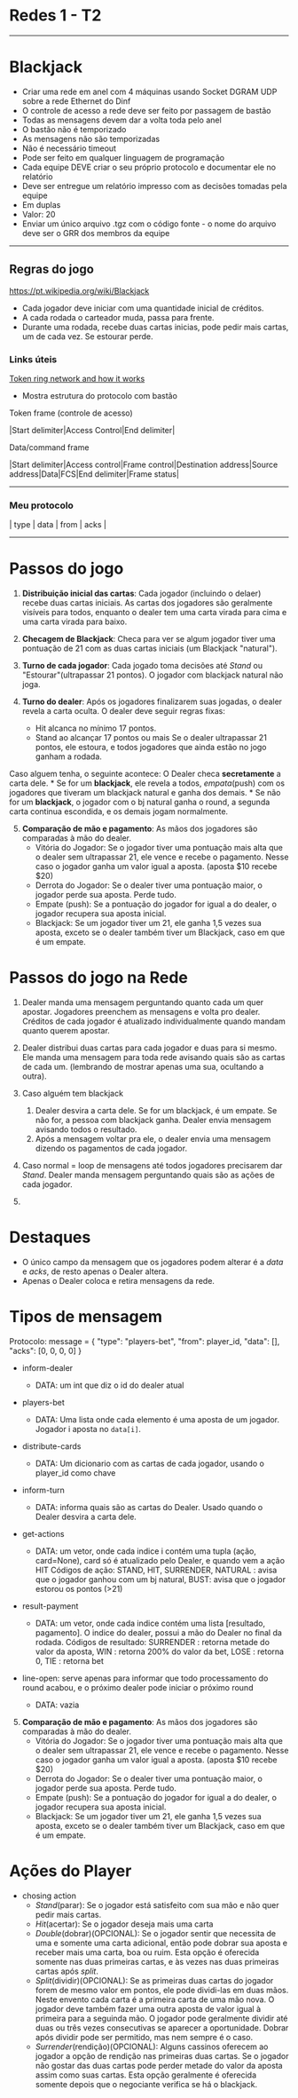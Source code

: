 # Redes 1 - T2
---

# Blackjack

* Criar uma rede em anel com 4 máquinas usando Socket DGRAM UDP sobre a rede Ethernet do Dinf
* O controle de acesso a rede deve ser feito por passagem de bastão
* Todas as mensagens devem dar a volta toda pelo anel
* O bastão não é temporizado
* As mensagens não são temporizadas
* Não é necessário timeout
* Pode ser feito em qualquer linguagem de programação
* Cada equipe DEVE criar o seu próprio protocolo e documentar ele no relatório
* Deve ser entregue um relatório impresso com as decisões tomadas pela equipe 
* Em duplas
* Valor: 20
* Enviar um único arquivo .tgz com o código fonte - o nome do arquivo deve ser o GRR dos membros da equipe

---
## Regras do jogo
https://pt.wikipedia.org/wiki/Blackjack

* Cada jogador deve iniciar com uma quantidade inicial de créditos.
* A cada rodada o carteador muda, passa para frente.
* Durante uma rodada, recebe duas cartas inicias, pode pedir mais cartas, um de cada vez. Se estourar perde.

### Links úteis

[Token ring network and how it works](https://www.youtube.com/watch?v=p72R2uGglnU)
- Mostra estrutura do protocolo com bastão

Token frame (controle de acesso)

|Start delimiter|Access Control|End delimiter|

Data/command frame

|Start delimiter|Access control|Frame control|Destination address|Source address|Data|FCS|End delimiter|Frame status|

---
### Meu protocolo

| type | data | from | acks |

---

# Passos do jogo

1. **Distribuição inicial das cartas**: Cada jogador (incluindo o delaer) recebe duas cartas iniciais. As cartas dos jogadores são geralmente visíveis para todos, enquanto o dealer tem uma carta virada para cima e uma carta virada para baixo.

2. **Checagem de Blackjack**: Checa para ver se algum jogador tiver uma pontuação de 21 com as duas cartas iniciais (um Blackjack "natural").

3. **Turno de cada jogador**: Cada jogado toma decisões até *Stand* ou "Estourar"(ultrapassar 21 pontos). O jogador com blackjack natural não joga.

4. **Turno do dealer**: Após os jogadores finalizarem suas jogadas, o dealer revela a carta oculta. O dealer deve seguir regras fixas:
    - Hit alcanca no mínimo 17 pontos.
    - Stand ao alcançar 17 pontos ou mais
Se o dealer ultrapassar 21 pontos, ele estoura, e todos jogadores que ainda estão no jogo ganham a rodada.

Caso alguem tenha, o seguinte acontece: O Dealer checa **secretamente** a carta dele. 
    * Se for um **blackjack**, ele revela a todos, *empata*(push) com os jogadores que tiveram um blackjack natural e ganha dos demais.
    * Se não for um **blackjack**, o jogador com o bj natural ganha o round, a segunda carta continua escondida, e os demais jogam normalmente.

5. **Comparação de mão e pagamento**: As mãos dos jogadores são comparadas à mão do dealer.
    - Vitória do Jogador: Se o jogador tiver uma pontuação mais alta que o dealer sem ultrapassar 21, ele vence e recebe o pagamento. Nesse caso o jogador ganha um valor igual a aposta. (aposta $10 recebe $20)
    - Derrota do Jogador: Se o dealer tiver uma pontuação maior, o jogador perde sua aposta. Perde tudo.
    - Empate (push): Se a pontuação do jogador for igual a do dealer, o jogador recupera sua aposta inicial.
    - Blackjack: Se um jogador tiver um 21, ele ganha 1,5 vezes sua aposta, exceto se o dealer também tiver um Blackjack, caso em que é um empate. 

# Passos do jogo na Rede

1. Dealer manda uma mensagem perguntando quanto cada um quer apostar. Jogadores preenchem as mensagens e volta pro dealer. Créditos de cada jogador é atualizado individualmente quando mandam quanto querem apostar. 

1. Dealer distribui duas cartas para cada jogador e duas para si mesmo. Ele manda uma mensagem para toda rede avisando quais são as cartas de cada um. (lembrando de mostrar apenas uma sua, ocultando a outra).

2. Caso alguém tem blackjack
    1. Dealer desvira a carta dele. Se for um blackjack, é um empate. Se não for, a pessoa com blackjack ganha. Dealer envia mensagem avisando todos o resultado. 
    2. Após a mensagem voltar pra ele, o dealer envia uma mensagem dizendo os pagamentos de cada jogador.

2. Caso normal = loop de mensagens até todos jogadores precisarem dar *Stand*.
Dealer manda mensagem perguntando quais são as ações de cada jogador.

3. 

# Destaques

* O único campo da mensagem que os jogadores podem alterar é a *data* e *acks*, de resto apenas o Dealer altera.
* Apenas o Dealer coloca e retira mensagens da rede.

# Tipos de mensagem

Protocolo:
    message = {
        "type": "players-bet",
        "from": player_id,
        "data": [],
        "acks": [0, 0, 0, 0]
    }

- inform-dealer
    * DATA: um int que diz o id do dealer atual

- players-bet
    * DATA: Uma lista onde cada elemento é uma aposta de um jogador. Jogador i aposta no `data[i]`.

- distribute-cards
    * DATA: Um dicionario com as cartas de cada jogador, usando o player_id como chave

- inform-turn
    * DATA: informa quais são as cartas do Dealer. Usado quando o Dealer desvira a carta dele.

- get-actions
    * DATA: um vetor, onde cada indice i contém uma tupla (ação, card=None), card só é atualizado pelo Dealer, e quando vem a ação HIT
    Códigos de ação:
        STAND,
        HIT,
        SURRENDER,
        NATURAL : avisa que o jogador ganhou com um bj natural,
        BUST: avisa que o jogador estorou os pontos (>21)

- result-payment
    * DATA: um vetor, onde cada indice contém uma lista [resultado, pagamento]. O indice do dealer, possui a mão do Dealer no final da rodada.
    Códigos de resultado:
        SURRENDER : retorna metade do valor da aposta,
        WIN : retorna 200% do valor da bet,
        LOSE : retorna 0,
        TIE : retorna bet

- line-open: serve apenas para informar que todo processamento do round acabou, e o próximo dealer pode iniciar o próximo round
    * DATA: vazia

5. **Comparação de mão e pagamento**: As mãos dos jogadores são comparadas à mão do dealer.
    - Vitória do Jogador: Se o jogador tiver uma pontuação mais alta que o dealer sem ultrapassar 21, ele vence e recebe o pagamento. Nesse caso o jogador ganha um valor igual a aposta. (aposta $10 recebe $20)
    - Derrota do Jogador: Se o dealer tiver uma pontuação maior, o jogador perde sua aposta. Perde tudo.
    - Empate (push): Se a pontuação do jogador for igual a do dealer, o jogador recupera sua aposta inicial.
    - Blackjack: Se um jogador tiver um 21, ele ganha 1,5 vezes sua aposta, exceto se o dealer também tiver um Blackjack, caso em que é um empate. 


# Ações do Player

- chosing action
    - *Stand*(parar): Se o jogador está satisfeito com sua mão e não quer pedir mais cartas.
    - *Hit*(acertar): Se o jogador deseja mais uma carta
    - *Double*(dobrar)(OPCIONAL): Se o jogador sentir que necessita de uma e somente uma carta adicional, então pode dobrar sua aposta e receber mais uma carta, boa ou ruim. Esta opção é oferecida somente nas duas primeiras cartas, e às vezes nas duas primeiras cartas após *split*.
    - *Split*(dividir)(OPCIONAL): Se as primeiras duas cartas do jogador forem de mesmo valor em pontos, ele pode dividi-las em duas mãos. Neste envento cada carta é a primeira carta de uma mão nova. O jogador deve também fazer uma outra aposta de valor igual à primeira para a seguinda mão. O jogador pode geralmente dividir até duas ou três vezes consecutivas se aparecer a oportunidade. Dobrar após dividir pode ser permitido, mas nem sempre é o caso.
    - *Surrender*(rendição)(OPCIONAL): Alguns cassinos oferecem ao jogador a opção de rendição nas primeiras duas cartas. Se o jogador não gostar das duas cartas pode perder metade do valor da aposta assim como suas cartas. Esta opção geralmente é oferecida somente depois que o negociante verifica se há o blackjack.
 